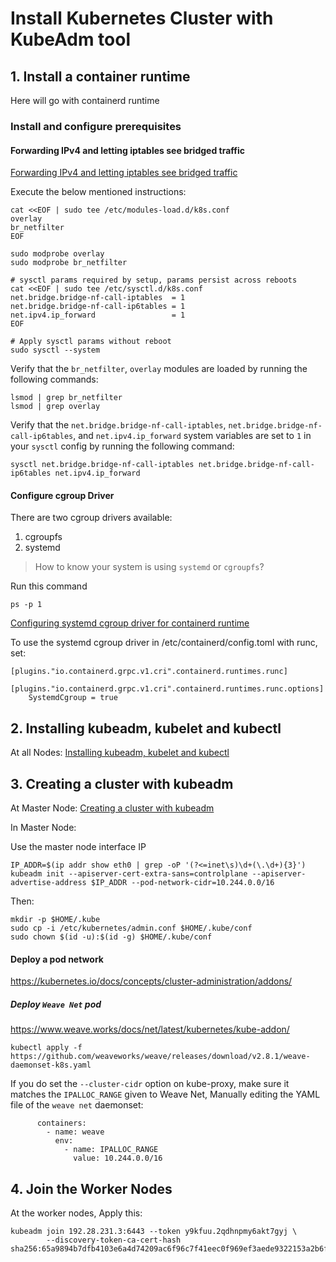 # Install Kubernetes Cluster with KubeAdm tool

## 1. Install a container runtime
Here will go with containerd runtime

### Install and configure prerequisites
#### Forwarding IPv4 and letting iptables see bridged traffic
[Forwarding IPv4 and letting iptables see bridged traffic](https://kubernetes.io/docs/setup/production-environment/container-runtimes/#forwarding-ipv4-and-letting-iptables-see-bridged-traffic)

Execute the below mentioned instructions:
```
cat <<EOF | sudo tee /etc/modules-load.d/k8s.conf
overlay
br_netfilter
EOF

sudo modprobe overlay
sudo modprobe br_netfilter

# sysctl params required by setup, params persist across reboots
cat <<EOF | sudo tee /etc/sysctl.d/k8s.conf
net.bridge.bridge-nf-call-iptables  = 1
net.bridge.bridge-nf-call-ip6tables = 1
net.ipv4.ip_forward                 = 1
EOF

# Apply sysctl params without reboot
sudo sysctl --system
```
Verify that the `br_netfilter`, `overlay` modules are loaded by running the following commands:
```
lsmod | grep br_netfilter
lsmod | grep overlay
```
Verify that the `net.bridge.bridge-nf-call-iptables`, `net.bridge.bridge-nf-call-ip6tables`, and `net.ipv4.ip_forward` system variables are set to `1` in your `sysctl` config by running the following command:
```
sysctl net.bridge.bridge-nf-call-iptables net.bridge.bridge-nf-call-ip6tables net.ipv4.ip_forward
```
#### Configure cgroup Driver

There are two cgroup drivers available:
1. cgroupfs
2. systemd

> How to know your system is using `systemd` or `cgroupfs`?

Run this command
```
ps -p 1
```

[Configuring systemd cgroup driver for containerd runtime](https://kubernetes.io/docs/setup/production-environment/container-runtimes/#containerd-systemd)

To use the systemd cgroup driver in /etc/containerd/config.toml with runc, set:
```
[plugins."io.containerd.grpc.v1.cri".containerd.runtimes.runc]
  [plugins."io.containerd.grpc.v1.cri".containerd.runtimes.runc.options]
    SystemdCgroup = true
```


## 2. Installing kubeadm, kubelet and kubectl
At all Nodes: 
[Installing kubeadm, kubelet and kubectl](https://kubernetes.io/docs/setup/production-environment/tools/kubeadm/install-kubeadm/#installing-kubeadm-kubelet-and-kubectl)

## 3. Creating a cluster with kubeadm
At Master Node:
[Creating a cluster with kubeadm](https://kubernetes.io/docs/setup/production-environment/tools/kubeadm/create-cluster-kubeadm/)

In Master Node:

Use the master node interface IP
```
IP_ADDR=$(ip addr show eth0 | grep -oP '(?<=inet\s)\d+(\.\d+){3}')
kubeadm init --apiserver-cert-extra-sans=controlplane --apiserver-advertise-address $IP_ADDR --pod-network-cidr=10.244.0.0/16
```
Then: 
```
mkdir -p $HOME/.kube
sudo cp -i /etc/kubernetes/admin.conf $HOME/.kube/conf
sudo chown $(id -u):$(id -g) $HOME/.kube/conf
```

#### Deploy a pod network

https://kubernetes.io/docs/concepts/cluster-administration/addons/

##### Deploy `Weave Net` pod

https://www.weave.works/docs/net/latest/kubernetes/kube-addon/

```
kubectl apply -f https://github.com/weaveworks/weave/releases/download/v2.8.1/weave-daemonset-k8s.yaml
```

If you do set the `--cluster-cidr` option on kube-proxy, make sure it matches the `IPALLOC_RANGE` given to Weave Net, Manually editing the YAML file of the `weave net` daemonset:
```
      containers:
        - name: weave
          env:
            - name: IPALLOC_RANGE
              value: 10.244.0.0/16
```



## 4. Join the Worker Nodes

At the worker nodes, Apply this:
```
kubeadm join 192.28.231.3:6443 --token y9kfuu.2qdhnpmy6akt7gyj \
        --discovery-token-ca-cert-hash sha256:65a9894b7dfb4103e6a4d74209ac6f96c7f41eec0f969ef3aede9322153a2b6f
```